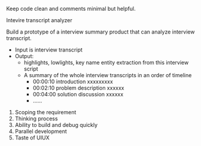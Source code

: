 <!-- Need to develope a project using NEXT.JS and FASTAPI.
I have created /Users/bharath/Desktop/VibeCoding/finalRoundAI/backend folder for FastAPI and 
/Users/bharath/Desktop/VibeCoding/finalRoundAI/frontend folder for Next.js.

Install all necessary dependencies required and make the boileplates ready for both. -->


Keep code clean and comments minimal but helpful.

Intevire transcript analyzer


Build a prototype of a interview summary product that can analyze interview transcript. 
- Input is interview transcript 
- Output:
  * highlights, lowlights, key name entity extraction from this interview script
  * A summary of the whole interview transcripts in an order of timeline
     - 00:00:10   introduction   xxxxxxxxx
     - 00:02:10   problem description   xxxxxx
     - 00:04:00   solution discussion   xxxxxx
     - ......

1. Scoping the requirement 
2. Thinking process
3. Ability to build and debug quickly
4. Parallel development
5. Taste of UIUX